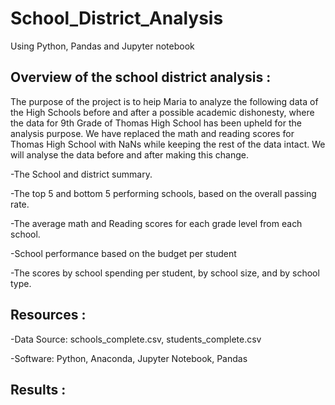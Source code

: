 # School_District_Analysis
Using Python, Pandas and Jupyter notebook

## Overview of the school district analysis :

The purpose of the project is to heip Maria to analyze the following data of the High Schools before and after a possible academic dishonesty, where the data for 9th Grade of Thomas High School has been upheld for the analysis purpose. We have replaced the math and reading scores for Thomas High School with NaNs while keeping the rest of the data intact. We will analyse the data before and after making this change.

-The School and district summary.

-The top 5 and bottom 5 performing schools, based on the overall passing rate.

-The average math and Reading scores for each grade level from each school.

-School performance based on the budget per student

-The scores by school spending per student, by school size, and by school type.

## Resources :

-Data Source: schools_complete.csv, students_complete.csv

-Software: Python, Anaconda, Jupyter Notebook, Pandas

## Results :

